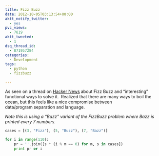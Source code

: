 ```yaml
---
title: Fizz Buzz
date: 2012-10-05T03:13:54+00:00
aktt_notify_twitter:
  - yes
pvc_views:
  - 7819
aktt_tweeted:
  - 1
dsq_thread_id:
  - 871957284
categories:
  - Development
tags:
  - python
  - fizzbuzz

---
```

As seen on a thread on [Hacker News][1] about Fizz Buzz and &#8220;interesting&#8221; functional ways to solve it.  Realized that there are many ways to boil the ocean, but this feels like a nice compromise between data/program separation and language.

_Note this is using a &#8220;Bazz&#8221; variant of the FizzBuzz problem where Bazz is printed every 7 numbers._

```python
cases = [(3, "Fizz"), (5, "Buzz"), (7, "Bazz")]

for i in range(110):
    pr = ''.join([s * (i % m == 0) for m, s in cases])
    print pr or i
```

 [1]: http://news.ycombinator.com/item?id=4613754
